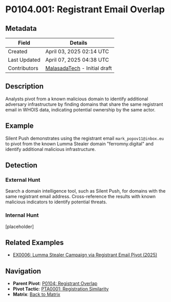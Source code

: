 # P0104.001: Registrant Email Overlap

## Metadata
| Field          | Details                                      |
|----------------|----------------------------------------------|
| Created        | April 03, 2025 02:14 UTC                    |
| Last Updated   | April 07, 2025 04:38 UTC                   |
| Contributors   | [MalasadaTech](../contributors.md#malasadatech) - Initial draft |

## Description
Analysts pivot from a known malicious domain to identify additional adversary infrastructure by finding domains that share the same registrant email in WHOIS data, indicating potential ownership by the same actor.

## Example
Silent Push demonstrates using the registrant email `mark_popov11@inbox.eu` to pivot from the known Lumma Stealer domain "ferromny.digital" and identify additional malicious infrastructure.

## Detection

### External Hunt
Search a domain intelligence tool, such as Silent Push, for domains with the same registrant email address. Cross-reference the results with known malicious indicators to identify potential threats.

### Internal Hunt
[placeholder]

## Related Examples
- [EX0006: Lumma Stealer Campaign via Registrant Email Pivot (2025)](../examples/EX0006.md)

## Navigation
- **Parent Pivot**: [P0104: Registrant Overlap](P0104.md)
- **Pivot Tactic**: [PTA0001: Registration Similarity](../pivot-tactics/PTA0001/main.md)
- **Matrix**: [Back to Matrix](../matrix.md)